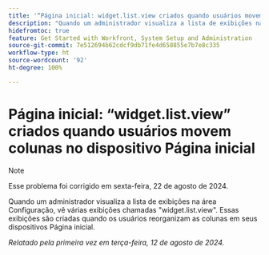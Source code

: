 ```yaml
---
title: '“Página inicial: widget.list.view criados quando usuários movem colunas no dispositivo Página inicial”'
description: "Quando um administrador visualiza a lista de exibições na área Configuração, vê várias exibições chamadas widget.list.view. Essas exibições são criadas quando os usuários reorganizam as colunas em seus dispositivos Página inicial."
hidefromtoc: true
feature: Get Started with Workfront, System Setup and Administration
source-git-commit: 7e512694b62cdcf9db71fe4d658855e7b7e8c335
workflow-type: ht
source-wordcount: '92'
ht-degree: 100%

---
```



# Página inicial: “widget.list.view” criados quando usuários movem colunas no dispositivo Página inicial

>[!NOTE]
>
>Esse problema foi corrigido em sexta-feira, 22 de agosto de 2024.

Quando um administrador visualiza a lista de exibições na área Configuração, vê várias exibições chamadas &quot;widget.list.view&quot;. Essas exibições são criadas quando os usuários reorganizam as colunas em seus dispositivos Página inicial.

_Relatado pela primeira vez em terça-feira, 12 de agosto de 2024._
